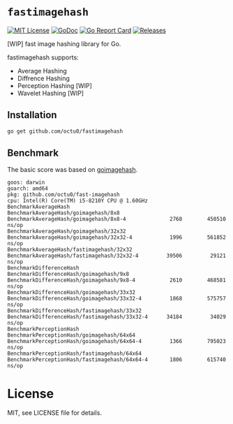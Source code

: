 # `fastimagehash`

[![MIT License](https://img.shields.io/github/license/octu0/fastimagehash)](https://github.com/octu0/fastimagehash/blob/master/LICENSE)
[![GoDoc](https://pkg.go.dev/badge/github.com/octu0/fastimagehash)](https://pkg.go.dev/github.com/octu0/fastimagehash)
[![Go Report Card](https://goreportcard.com/badge/github.com/octu0/fastimagehash)](https://goreportcard.com/report/github.com/octu0/fastimagehash)
[![Releases](https://img.shields.io/github/v/release/octu0/fastimagehash)](https://github.com/octu0/fastimagehash/releases)

[WIP] fast image hashing library for Go.

fastimagehash supports:

- Average Hashing
- Diffrence Hashing
- Perception Hashing [WIP]
- Wavelet Hashing [WIP]

## Installation

```bash
go get github.com/octu0/fastimagehash
```

## Benchmark

The basic score was based on [goimagehash](https://github.com/corona10/goimagehash).

```
goos: darwin
goarch: amd64
pkg: github.com/octu0/fast-imagehash
cpu: Intel(R) Core(TM) i5-8210Y CPU @ 1.60GHz
BenchmarkAverageHash
BenchmarkAverageHash/goimagehash/8x8
BenchmarkAverageHash/goimagehash/8x8-4         	    2768	    450510 ns/op
BenchmarkAverageHash/goimagehash/32x32
BenchmarkAverageHash/goimagehash/32x32-4       	    1996	    561852 ns/op
BenchmarkAverageHash/fastimagehash/32x32
BenchmarkAverageHash/fastimagehash/32x32-4     	   39506	     29121 ns/op
BenchmarkDifferenceHash
BenchmarkDifferenceHash/goimagehash/9x8
BenchmarkDifferenceHash/goimagehash/9x8-4      	    2610	    468581 ns/op
BenchmarkDifferenceHash/goimagehash/33x32
BenchmarkDifferenceHash/goimagehash/33x32-4    	    1868	    575757 ns/op
BenchmarkDifferenceHash/fastimagehash/33x32
BenchmarkDifferenceHash/fastimagehash/33x32-4  	   34184	     34029 ns/op
BenchmarkPerceptionHash
BenchmarkPerceptionHash/goimagehash/64x64
BenchmarkPerceptionHash/goimagehash/64x64-4    	    1366	    795023 ns/op
BenchmarkPerceptionHash/fastimagehash/64x64
BenchmarkPerceptionHash/fastimagehash/64x64-4  	    1806	    615740 ns/op
```

# License

MIT, see LICENSE file for details.
